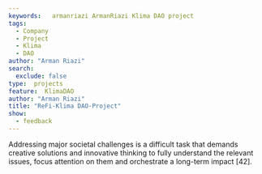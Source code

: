 ```yaml
---
keywords:   armanriazi ArmanRiazi Klima DAO project
tags:
  - Company
  - Project
  - Klima
  - DAO
author: "Arman Riazi"
search:
  exclude: false
type:  projects
feature:  KlimaDAO
author: "Arman Riazi"
title: "ReFi-Klima DAO-Project"
show:
  - feedback
---
```


Addressing major societal challenges is a difficult task that demands creative solutions and innovative thinking to fully understand the relevant issues, focus attention on them and orchestrate a long-term impact [42].